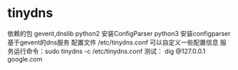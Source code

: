 # tinydns
依赖的包
gevent,dnslib
python2 安装ConfigParser python3 安装configparser
基于gevent的dns服务
配置文件 /etc/tinydns.conf 可以自定义一些配置信息
服务运行命令：sudo tinydns -c  /etc/tinydns.conf
测试： dig @127.0.0.1 google.com
